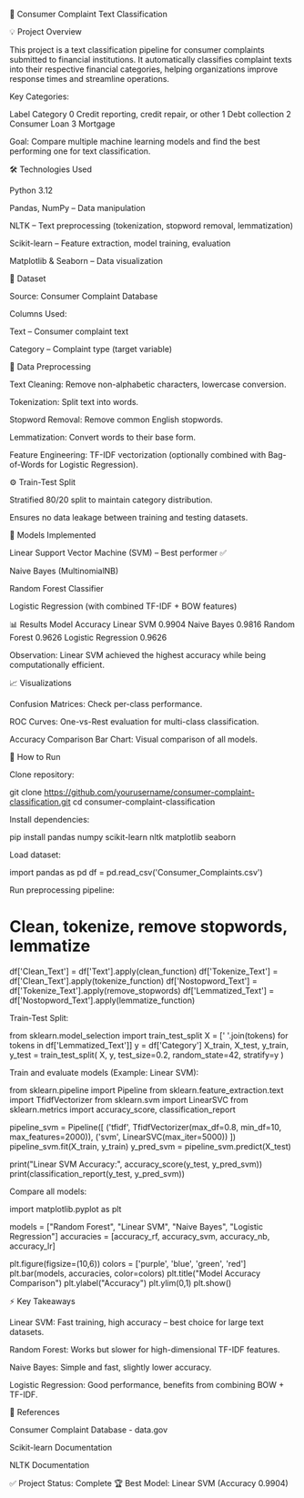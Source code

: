 🏦 Consumer Complaint Text Classification

💡 Project Overview

This project is a text classification pipeline for consumer complaints submitted to financial institutions. It automatically classifies complaint texts into their respective financial categories, helping organizations improve response times and streamline operations.

Key Categories:

Label	Category
0	Credit reporting, credit repair, or other
1	Debt collection
2	Consumer Loan
3	Mortgage

Goal: Compare multiple machine learning models and find the best performing one for text classification.

🛠️ Technologies Used

Python 3.12

Pandas, NumPy – Data manipulation

NLTK – Text preprocessing (tokenization, stopword removal, lemmatization)

Scikit-learn – Feature extraction, model training, evaluation

Matplotlib & Seaborn – Data visualization

📂 Dataset

Source: Consumer Complaint Database

Columns Used:

Text – Consumer complaint text

Category – Complaint type (target variable)

🧹 Data Preprocessing

Text Cleaning: Remove non-alphabetic characters, lowercase conversion.

Tokenization: Split text into words.

Stopword Removal: Remove common English stopwords.

Lemmatization: Convert words to their base form.

Feature Engineering: TF-IDF vectorization (optionally combined with Bag-of-Words for Logistic Regression).

⚙️ Train-Test Split

Stratified 80/20 split to maintain category distribution.

Ensures no data leakage between training and testing datasets.

🤖 Models Implemented

Linear Support Vector Machine (SVM) – Best performer ✅

Naive Bayes (MultinomialNB)

Random Forest Classifier

Logistic Regression (with combined TF-IDF + BOW features)

📊 Results
Model	Accuracy
Linear SVM	0.9904
Naive Bayes	0.9816
Random Forest	0.9626
Logistic Regression	0.9626

Observation: Linear SVM achieved the highest accuracy while being computationally efficient.

📈 Visualizations

Confusion Matrices: Check per-class performance.

ROC Curves: One-vs-Rest evaluation for multi-class classification.

Accuracy Comparison Bar Chart: Visual comparison of all models.

🏃 How to Run

Clone repository:

git clone https://github.com/yourusername/consumer-complaint-classification.git
cd consumer-complaint-classification


Install dependencies:

pip install pandas numpy scikit-learn nltk matplotlib seaborn


Load dataset:

import pandas as pd
df = pd.read_csv('Consumer_Complaints.csv')


Run preprocessing pipeline:

# Clean, tokenize, remove stopwords, lemmatize
df['Clean_Text'] = df['Text'].apply(clean_function)
df['Tokenize_Text'] = df['Clean_Text'].apply(tokenize_function)
df['Nostopword_Text'] = df['Tokenize_Text'].apply(remove_stopwords)
df['Lemmatized_Text'] = df['Nostopword_Text'].apply(lemmatize_function)


Train-Test Split:

from sklearn.model_selection import train_test_split
X = [' '.join(tokens) for tokens in df['Lemmatized_Text']]
y = df['Category']
X_train, X_test, y_train, y_test = train_test_split(
    X, y, test_size=0.2, random_state=42, stratify=y
)


Train and evaluate models (Example: Linear SVM):

from sklearn.pipeline import Pipeline
from sklearn.feature_extraction.text import TfidfVectorizer
from sklearn.svm import LinearSVC
from sklearn.metrics import accuracy_score, classification_report

pipeline_svm = Pipeline([
    ('tfidf', TfidfVectorizer(max_df=0.8, min_df=10, max_features=2000)),
    ('svm', LinearSVC(max_iter=5000))
])
pipeline_svm.fit(X_train, y_train)
y_pred_svm = pipeline_svm.predict(X_test)

print("Linear SVM Accuracy:", accuracy_score(y_test, y_pred_svm))
print(classification_report(y_test, y_pred_svm))


Compare all models:

import matplotlib.pyplot as plt

models = ["Random Forest", "Linear SVM", "Naive Bayes", "Logistic Regression"]
accuracies = [accuracy_rf, accuracy_svm, accuracy_nb, accuracy_lr]

plt.figure(figsize=(10,6))
colors = ['purple', 'blue', 'green', 'red']
plt.bar(models, accuracies, color=colors)
plt.title("Model Accuracy Comparison")
plt.ylabel("Accuracy")
plt.ylim(0,1)
plt.show()

⚡ Key Takeaways

Linear SVM: Fast training, high accuracy – best choice for large text datasets.

Random Forest: Works but slower for high-dimensional TF-IDF features.

Naive Bayes: Simple and fast, slightly lower accuracy.

Logistic Regression: Good performance, benefits from combining BOW + TF-IDF.

📖 References

Consumer Complaint Database - data.gov

Scikit-learn Documentation

NLTK Documentation

✅ Project Status: Complete
🏆 Best Model: Linear SVM (Accuracy 0.9904)
